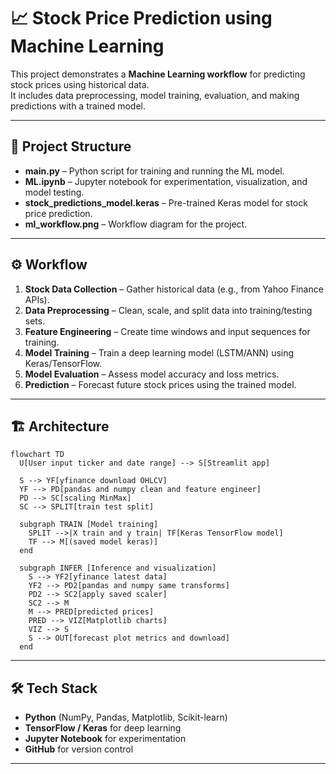 # 📈 Stock Price Prediction using Machine Learning

This project demonstrates a **Machine Learning workflow** for predicting stock prices using historical data.  
It includes data preprocessing, model training, evaluation, and making predictions with a trained model.

---

## 🚀 Project Structure

- **main.py** – Python script for training and running the ML model.  
- **ML.ipynb** – Jupyter notebook for experimentation, visualization, and model testing.  
- **stock_predictions_model.keras** – Pre-trained Keras model for stock price prediction.  
- **ml_workflow.png** – Workflow diagram for the project.  

---

## ⚙️ Workflow

1. **Stock Data Collection** – Gather historical data (e.g., from Yahoo Finance APIs).  
2. **Data Preprocessing** – Clean, scale, and split data into training/testing sets.  
3. **Feature Engineering** – Create time windows and input sequences for training.  
4. **Model Training** – Train a deep learning model (LSTM/ANN) using Keras/TensorFlow.  
5. **Model Evaluation** – Assess model accuracy and loss metrics.  
6. **Prediction** – Forecast future stock prices using the trained model.  

---

## 🏗️ Architecture

```mermaid
flowchart TD
  U[User input ticker and date range] --> S[Streamlit app]

  S --> YF[yfinance download OHLCV]
  YF --> PD[pandas and numpy clean and feature engineer]
  PD --> SC[scaling MinMax]
  SC --> SPLIT[train test split]

  subgraph TRAIN [Model training]
    SPLIT -->|X train and y train| TF[Keras TensorFlow model]
    TF --> M[(saved model keras)]
  end

  subgraph INFER [Inference and visualization]
    S --> YF2[yfinance latest data]
    YF2 --> PD2[pandas and numpy same transforms]
    PD2 --> SC2[apply saved scaler]
    SC2 --> M
    M --> PRED[predicted prices]
    PRED --> VIZ[Matplotlib charts]
    VIZ --> S
    S --> OUT[forecast plot metrics and download]
  end
```
---

## 🛠️ Tech Stack

- **Python** (NumPy, Pandas, Matplotlib, Scikit-learn)  
- **TensorFlow / Keras** for deep learning  
- **Jupyter Notebook** for experimentation  
- **GitHub** for version control  

---




